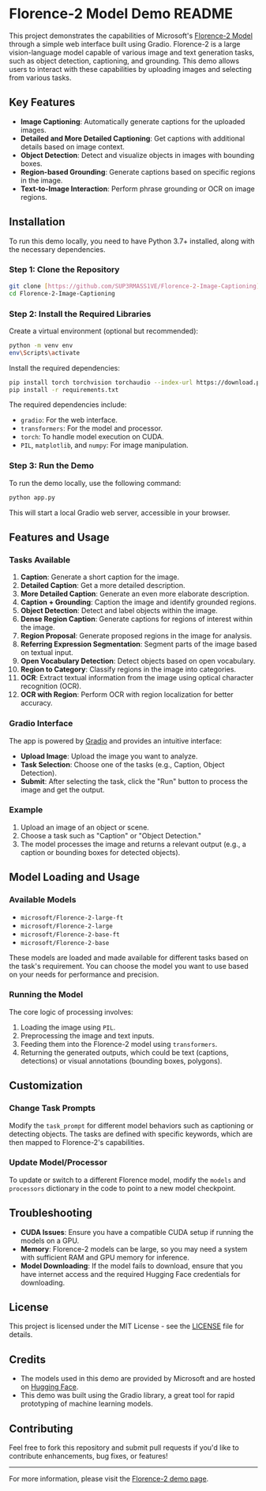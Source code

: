 # Florence-2 Model Demo README

This project demonstrates the capabilities of Microsoft's [Florence-2 Model](https://huggingface.co/microsoft/Florence-2-large) through a simple web interface built using Gradio. Florence-2 is a large vision-language model capable of various image and text generation tasks, such as object detection, captioning, and grounding. This demo allows users to interact with these capabilities by uploading images and selecting from various tasks.

## Key Features

- **Image Captioning**: Automatically generate captions for the uploaded images.
- **Detailed and More Detailed Captioning**: Get captions with additional details based on image context.
- **Object Detection**: Detect and visualize objects in images with bounding boxes.
- **Region-based Grounding**: Generate captions based on specific regions in the image.
- **Text-to-Image Interaction**: Perform phrase grounding or OCR on image regions.

## Installation

To run this demo locally, you need to have Python 3.7+ installed, along with the necessary dependencies.

### Step 1: Clone the Repository

```bash
git clone [https://github.com/SUP3RMASS1VE/Florence-2-Image-Captioning]
cd Florence-2-Image-Captioning
```

### Step 2: Install the Required Libraries

Create a virtual environment (optional but recommended):

```bash
python -m venv env
env\Scripts\activate
```

Install the required dependencies:

```bash
pip install torch torchvision torchaudio --index-url https://download.pytorch.org/whl/cu126
pip install -r requirements.txt
```

The required dependencies include:

- `gradio`: For the web interface.
- `transformers`: For the model and processor.
- `torch`: To handle model execution on CUDA.
- `PIL`, `matplotlib`, and `numpy`: For image manipulation.

### Step 3: Run the Demo

To run the demo locally, use the following command:

```bash
python app.py
```

This will start a local Gradio web server, accessible in your browser.

## Features and Usage

### Tasks Available

1. **Caption**: Generate a short caption for the image.
2. **Detailed Caption**: Get a more detailed description.
3. **More Detailed Caption**: Generate an even more elaborate description.
4. **Caption + Grounding**: Caption the image and identify grounded regions.
5. **Object Detection**: Detect and label objects within the image.
6. **Dense Region Caption**: Generate captions for regions of interest within the image.
7. **Region Proposal**: Generate proposed regions in the image for analysis.
8. **Referring Expression Segmentation**: Segment parts of the image based on textual input.
9. **Open Vocabulary Detection**: Detect objects based on open vocabulary.
10. **Region to Category**: Classify regions in the image into categories.
11. **OCR**: Extract textual information from the image using optical character recognition (OCR).
12. **OCR with Region**: Perform OCR with region localization for better accuracy.

### Gradio Interface

The app is powered by [Gradio](https://gradio.app/) and provides an intuitive interface:

- **Upload Image**: Upload the image you want to analyze.
- **Task Selection**: Choose one of the tasks (e.g., Caption, Object Detection).
- **Submit**: After selecting the task, click the "Run" button to process the image and get the output.

### Example

1. Upload an image of an object or scene.
2. Choose a task such as "Caption" or "Object Detection."
3. The model processes the image and returns a relevant output (e.g., a caption or bounding boxes for detected objects).

## Model Loading and Usage

### Available Models

- `microsoft/Florence-2-large-ft`
- `microsoft/Florence-2-large`
- `microsoft/Florence-2-base-ft`
- `microsoft/Florence-2-base`

These models are loaded and made available for different tasks based on the task's requirement. You can choose the model you want to use based on your needs for performance and precision.

### Running the Model

The core logic of processing involves:
1. Loading the image using `PIL`.
2. Preprocessing the image and text inputs.
3. Feeding them into the Florence-2 model using `transformers`.
4. Returning the generated outputs, which could be text (captions, detections) or visual annotations (bounding boxes, polygons).

## Customization

### Change Task Prompts
Modify the `task_prompt` for different model behaviors such as captioning or detecting objects. The tasks are defined with specific keywords, which are then mapped to Florence-2's capabilities.

### Update Model/Processor
To update or switch to a different Florence model, modify the `models` and `processors` dictionary in the code to point to a new model checkpoint.

## Troubleshooting

- **CUDA Issues**: Ensure you have a compatible CUDA setup if running the models on a GPU.
- **Memory**: Florence-2 models can be large, so you may need a system with sufficient RAM and GPU memory for inference.
- **Model Downloading**: If the model fails to download, ensure that you have internet access and the required Hugging Face credentials for downloading.

## License

This project is licensed under the MIT License - see the [LICENSE](LICENSE) file for details.

## Credits

- The models used in this demo are provided by Microsoft and are hosted on [Hugging Face](https://huggingface.co/).
- This demo was built using the Gradio library, a great tool for rapid prototyping of machine learning models.

## Contributing

Feel free to fork this repository and submit pull requests if you'd like to contribute enhancements, bug fixes, or features!

---

For more information, please visit the [Florence-2 demo page](https://huggingface.co/microsoft/Florence-2-large).

